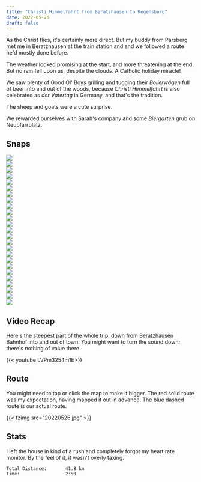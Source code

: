 ```yaml
---
title: "Christi Himmelfahrt from Beratzhausen to Regensburg"
date: 2022-05-26
draft: false
---
```

As the Christ flies, it's certainly more direct.  But my buddy from Parsberg met me in Beratzhausen at the train station and and we followed a route he'd mostly done before.  

The weather looked promising at the start, and more threatening at the end.  But no rain fell upon us, despite the clouds.  A Catholic holiday miracle!

We saw plenty of Good Ol' Boys grilling and tugging their *Bollerwägen* full of beer into and out of the woods, because *Christi Himmelfahrt* is also celebrated as *der Vatertag* in Germany, and that's the tradition.

The sheep and goats were a cute surprise.

We rewarded ourselves with Sarah's company and some *Biergarten* grub on Neupfarrplatz.

## Snaps

![](20220526_100527_IMG_20220526_100526299_HDR_s.jpg)  
![](20220526_101047_IMG_20220526_101046856_s.jpg)  
![](20220526_104106_IMG_20220526_104106897_s.jpg)  
![](20220526_104637_IMG220526-104637F.JPG_s.jpg)  
![](20220526_105515_IMG220526-105515F.JPG_s.jpg)  
![](20220526_105851_IMG220526-105851F.JPG_s.jpg)  
![](20220526_110228_IMG220526-110228F.JPG_s.jpg)  
![](20220526_110305_IMG220526-110305F.JPG_s.jpg)  
![](20220526_111022_IMG220526-111022F.JPG_s.jpg)  
![](20220526_111207_IMG220526-111207F.JPG_s.jpg)  
![](20220526_112127_IMG220526-112127F.JPG_s.jpg)  
![](20220526_112404_IMG_20220526_112404070_s.jpg)  
![](20220526_113143_IMG220526-113143F.JPG_s.jpg)  
![](20220526_113635_IMG220526-113635F.JPG_s.jpg)  
![](20220526_115031_IMG220526-115031F.JPG_s.jpg)  
![](20220526_120254_IMG_20220526_120254319_BURST000_COVER_TOP_s.jpg)  
![](20220526_120300_IMG_20220526_120259688_s.jpg)  
![](20220526_120327_IMG_20220526_120327067_BURST000_COVER_TOP_s.jpg)  
![](20220526_120327_IMG_20220526_120327618_s.jpg)  
![](20220526_120613_IMG220526-120613F.JPG_s.jpg)  
![](20220526_120654_IMG220526-120654F.JPG_s.jpg)  
![](20220526_123809_IMG220526-123809F.JPG_s.jpg)  
![](20220526_131150_IMG220526-131150F.JPG_s.jpg)  
![](20220526_135454_IMG_20220526_135454535_HDR_s.jpg)  
![](20220526_135507_IMG_20220526_135506881_s.jpg)  




## Video Recap
Here's the steepest part of the whole trip:  down from Beratzhausen Bahnhof into and out of town.  You might want to turn the sound down; there's nothing of value there.

{{< youtube LVPm3254m1E>}}

## Route
You might need to tap or click the map to make it bigger.  The red solid route was my expectation, having mapped it out in advance.  The blue dashed route is our actual route.  

{{< fzimg src="20220526.jpg" >}}

## Stats

I left the house in kind of a rush and completely forgot my heart rate monitor.  By the feel of it, it wasn't overly taxing.  

```
Total Distance:       41.8 km 
Time:                 2:50
```


